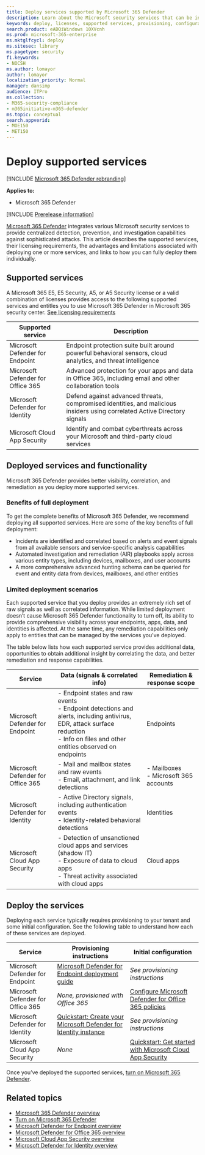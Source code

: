 ```yaml
---
title: Deploy services supported by Microsoft 365 Defender
description: Learn about the Microsoft security services that can be integrated by Microsoft 365 Defender, their licensing requirements, and deployment procedures 
keywords: deploy, licenses, supported services, provisioning, configuration Microsoft Threat Protection, M365, license eligibility, Microsoft Defender ATP, MDATP, Office 365 ATP, Azure ATP, Microsoft Cloud App Security, MCAS, advanced threat protection, E5, A5, EMS
search.product: eADQiWindows 10XVcnh
ms.prod: microsoft-365-enterprise
ms.mktglfcycl: deploy
ms.sitesec: library
ms.pagetype: security
f1.keywords:
- NOCSH
ms.author: lomayor
author: lomayor
localization_priority: Normal
manager: dansimp
audience: ITPro
ms.collection: 
- M365-security-compliance 
- m365initiative-m365-defender 
ms.topic: conceptual
search.appverid: 
- MOE150
- MET150
---
```


# Deploy supported services

[!INCLUDE [Microsoft 365 Defender rebranding](../includes/microsoft-defender.md)]


**Applies to:**
- Microsoft 365 Defender

[!INCLUDE [Prerelease information](../includes/prerelease.md)]

[Microsoft 365 Defender](microsoft-threat-protection.md) integrates various Microsoft security services to provide centralized detection, prevention, and investigation capabilities against sophisticated attacks. This article describes the supported services, their licensing requirements, the advantages and limitations associated with deploying one or more services, and links to how you can fully deploy them individually.

## Supported services
A Microsoft 365 E5, E5 Security, A5, or A5 Security license or a valid combination of licenses provides access to the following supported services and entitles you to use Microsoft 365 Defender in Microsoft 365 security center. [See licensing requirements](prerequisites.md#licensing-requirements)

| Supported service | Description |
| ------ | ------ |
| Microsoft Defender for Endpoint | Endpoint protection suite built around powerful behavioral sensors, cloud analytics, and threat intelligence |
|Microsoft Defender for Office 365 | Advanced protection for your apps and data in Office 365, including email and other collaboration tools |
| Microsoft Defender for Identity | Defend against advanced threats, compromised identities, and malicious insiders using correlated Active Directory signals |
| Microsoft Cloud App Security | Identify and combat cyberthreats across your Microsoft and third-party cloud services |

## Deployed services and functionality
Microsoft 365 Defender provides better visibility, correlation, and remediation as you deploy more supported services.

### Benefits of full deployment
To get the complete benefits of Microsoft 365 Defender, we recommend deploying all supported services. Here are some of the key benefits of full deployment:
- Incidents are identified and correlated based on alerts and event signals from all available sensors and service-specific analysis capabilities
- Automated investigation and remediation (AIR) playbooks apply across various entity types, including devices, mailboxes, and user accounts
- A more comprehensive advanced hunting schema can be queried for event and entity data from devices, mailboxes, and other entities

### Limited deployment scenarios
Each supported service that you deploy provides an extremely rich set of raw signals as well as correlated information. While limited deployment doesn’t cause Microsoft 365 Defender functionality to turn off, its ability to provide comprehensive visibility across your endpoints, apps, data, and identities is affected. At the same time, any remediation capabilities only apply to entities that can be managed by the services you’ve deployed.

The table below lists how each supported service provides additional data, opportunities to obtain additional insight by correlating the data, and better remediation and response capabilities.

| Service | Data (signals & correlated info) | Remediation & response scope |
| ------ | ------ | ------ |
| Microsoft Defender for Endpoint | - Endpoint states and raw events<br />- Endpoint detections and alerts, including antivirus, EDR, attack surface reduction<br />- Info on files and other entities observed on endpoints | Endpoints |
|Microsoft Defender for Office 365 | - Mail and mailbox states and raw events<br />- Email, attachment, and link detections | - Mailboxes<br />- Microsoft 365 accounts |
| Microsoft Defender for Identity | - Active Directory signals, including authentication events<br />- Identity-related behavioral detections | Identities |
| Microsoft Cloud App Security | - Detection of unsanctioned cloud apps and services (shadow IT)<br />- Exposure of data to cloud apps<br />- Threat activity associated with cloud apps | Cloud apps |

## Deploy the services
Deploying each service typically requires provisioning to your tenant and some initial configuration. See the following table to understand how each of these services are deployed.

| Service | Provisioning instructions | Initial configuration |
| ------ | ------ | ------ |
| Microsoft Defender for Endpoint | [Microsoft Defender for Endpoint deployment guide](https://docs.microsoft.com/windows/security/threat-protection/microsoft-defender-atp/deployment-phases) | *See provisioning instructions* |
|Microsoft Defender for Office 365 | *None, provisioned with Office 365* | [Configure Microsoft Defender for Office 365 policies](https://docs.microsoft.com/microsoft-365/security/office-365-security/office-365-atp#configure-atp-policies) |
| Microsoft Defender for Identity | [Quickstart: Create your Microsoft Defender for Identity instance](https://docs.microsoft.com/azure-advanced-threat-protection/install-atp-step1) | *See provisioning instructions* |
| Microsoft Cloud App Security | *None* | [Quickstart: Get started with Microsoft Cloud App Security](https://docs.microsoft.com/cloud-app-security/getting-started-with-cloud-app-security) |

Once you’ve deployed the supported services, [turn on Microsoft 365 Defender](mtp-enable.md).

## Related topics

- [Microsoft 365 Defender overview](microsoft-threat-protection.md)
- [Turn on Microsoft 365 Defender](mtp-enable.md)
- [Microsoft Defender for Endpoint overview](https://docs.microsoft.com/windows/security/threat-protection/microsoft-defender-atp/microsoft-defender-advanced-threat-protection)
- [Microsoft Defender for Office 365 overview](../office-365-security/office-365-atp.md)
- [Microsoft Cloud App Security overview](https://docs.microsoft.com/cloud-app-security/what-is-cloud-app-security)
- [Microsoft Defender for Identity overview](https://docs.microsoft.com/azure-advanced-threat-protection/what-is-atp)
